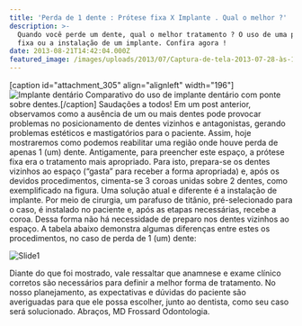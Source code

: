 ```yaml
---
title: 'Perda de 1 dente : Prótese fixa X Implante . Qual o melhor ?'
description: >-
  Quando você perde um dente, qual o melhor tratamento ? O uso de uma prótese
  fixa ou a instalação de um implante. Confira agora !
date: 2013-08-21T14:42:04.000Z
featured_image: /images/uploads/2013/07/Captura-de-tela-2013-07-28-às-11.41.20.png
---
```


\[caption id="attachment_305" align="alignleft" width="196"\]![Implante dentário](/images/uploads/2013/08/post-md-196x300.jpg "implante dentário ") Comparativo do uso de implante dentário com ponte sobre dentes.\[/caption\] Saudações a todos! Em um post anterior, observamos como a ausência de um ou mais dentes pode provocar problemas no posicionamento de dentes vizinhos e antagonistas, gerando problemas estéticos e mastigatórios para o paciente. Assim, hoje mostraremos como podemos reabilitar uma região onde houve perda de apenas 1 (um) dente. Antigamente, para preencher este espaço, a prótese fixa era o tratamento mais apropriado. Para isto, prepara-se os dentes vizinhos ao espaço (“gasta” para receber a forma apropriada) e, após os devidos procedimentos, cimenta-se 3 coroas unidas sobre 2 dentes, como exemplificado na figura. Uma solução atual e diferente é a instalação de implante. Por meio de cirurgia, um parafuso de titânio, pré-selecionado para o caso, é instalado no paciente e, após as etapas necessárias, recebe a coroa. Dessa forma não há necessidade de preparo nos dentes vizinhos ao espaço. A tabela abaixo demonstra algumas diferenças entre estes os procedimentos, no caso de perda de 1 (um) dente:

![Slide1](/images/uploads/2013/08/Slide1-300x129.jpg)

Diante do que foi mostrado, vale ressaltar que anamnese e exame clínico corretos são necessários para definir a melhor forma de tratamento. No nosso planejamento, as expectativas e dúvidas do paciente são averiguadas para que ele possa escolher, junto ao dentista, como seu caso será solucionado. Abraços, MD Frossard Odontologia.
